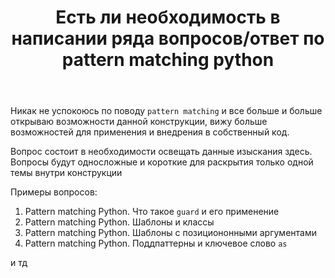 ﻿---
title: "Есть ли необходимость в написании ряда вопросов/ответ по pattern matching python"
se.owner.user_id: 209304
se.owner.display_name: "Dmitry"
se.owner.link: "https://ru.meta.stackoverflow.com/users/209304/dmitry"
se.link: "https://ru.meta.stackoverflow.com/questions/11976/%d0%95%d1%81%d1%82%d1%8c-%d0%bb%d0%b8-%d0%bd%d0%b5%d0%be%d0%b1%d1%85%d0%be%d0%b4%d0%b8%d0%bc%d0%be%d1%81%d1%82%d1%8c-%d0%b2-%d0%bd%d0%b0%d0%bf%d0%b8%d1%81%d0%b0%d0%bd%d0%b8%d0%b8-%d1%80%d1%8f%d0%b4%d0%b0-%d0%b2%d0%be%d0%bf%d1%80%d0%be%d1%81%d0%be%d0%b2-%d0%be%d1%82%d0%b2%d0%b5%d1%82-%d0%bf%d0%be-pattern-matching-python"
se.question_id: 11976
se.post_type: question
---
<p>Никак не успокоюсь по поводу <code>pattern matching</code> и все больше и больше открываю возможности данной конструкции, вижу больше возможностей для применения и внедрения в собственный код.</p>
<p>Вопрос состоит в необходимости освещать данные изыскания здесь. Вопросы будут односложные и короткие для раскрытия только одной темы внутри конструкции</p>
<p>Примеры вопросов:</p>
<ol>
<li>Pattern matching Python. Что такое <code>guard</code> и его применение</li>
<li>Pattern matching Python. Шаблоны и классы</li>
<li>Pattern matching Python. Шаблоны с позициононными аргументами</li>
<li>Pattern matching Python. Поддпаттерны и ключевое слово <code>as</code></li>
</ol>
<p>и тд</p>
